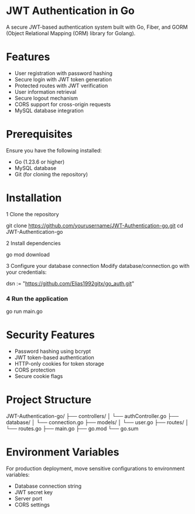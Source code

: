# JWT Authentication in Go

A secure JWT-based authentication system built with Go, Fiber, and GORM (Object Relational Mapping (ORM) library for Golang).

# Features
-  User registration with password hashing
-  Secure login with JWT token generation
-  Protected routes with JWT verification
-  User information retrieval
-  Secure logout mechanism
-  CORS support for cross-origin requests
-  MySQL database integration

# Prerequisites
Ensure you have the following installed:

- Go (1.23.6 or higher)
- MySQL database
- Git (for cloning the repository)

# Installation
 1 Clone the repository

git clone https://github.com/yourusername/JWT-Authentication-go.git
cd JWT-Authentication-go

 2 Install dependencies

go mod download

 3 Configure your database connection
Modify database/connection.go with your credentials:

dsn := "https://github.com/Elias1992gitx/go_auth.git"


### 4 Run the application
go run main.go

# Security Features
- Password hashing using bcrypt
- JWT token-based authentication
- HTTP-only cookies for token storage
- CORS protection
- Secure cookie flags

# Project Structure

JWT-Authentication-go/
├── controllers/
│   └── authController.go
├── database/
│   └── connection.go
├── models/
│   └── user.go
├── routes/
│   └── routes.go
├── main.go
├── go.mod
└── go.sum

# Environment Variables
For production deployment, move sensitive configurations to environment variables:

- Database connection string
- JWT secret key
- Server port
- CORS settings

